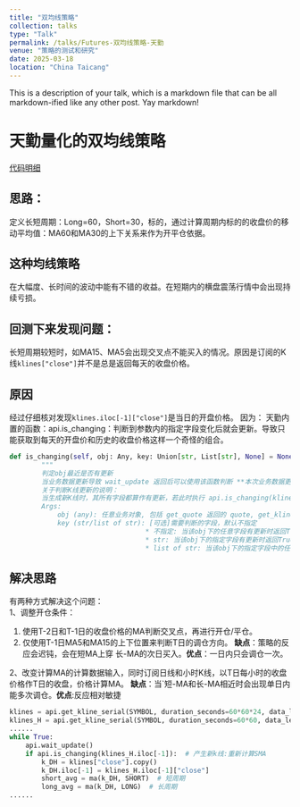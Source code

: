```yaml
---
title: "双均线策略"
collection: talks
type: "Talk"
permalink: /talks/Futures-双均线策略-天勤
venue: "策略的测试和研究"
date: 2025-03-18
location: "China Taicang"
---
```


This is a description of your talk, which is a markdown file that can be all markdown-ified like any other post. Yay markdown!


# 天勤量化的双均线策略  
[代码明细](https://doc.shinnytech.com/tqsdk/latest/demo/strategy.html#doublema )
 
## 思路：  
定义长短周期：Long=60，Short=30，标的，通过计算周期内标的的收盘价的移动平均值：MA60和MA30的上下关系来作为开平仓依据。  
## 这种均线策略  
在大幅度、长时间的波动中能有不错的收益。在短期内的横盘震荡行情中会出现持续亏损。  
## 回测下来发现问题：  
长短周期较短时，如MA15、MA5会出现交叉点不能买入的情况。原因是订阅的K线`klines["close"]`并不是总是返回每天的收盘价格。  
## 原因  
经过仔细核对发现`klines.iloc[-1]["close"]`是当日的开盘价格。 因为： 天勤内置的函数：api.is_changing：判断到参数内的指定字段变化后就会更新。导致只能获取到每天的开盘价和历史的收盘价格这样一个奇怪的组合。
```python
def is_changing(self, obj: Any, key: Union[str, List[str], None] = None) -> bool:
        """
        判定obj最近是否有更新
        当业务数据更新导致 wait_update 返回后可以使用该函数判断 **本次业务数据更新是否包含特定obj或其中某个字段** 。
        关于判断K线更新的说明：
        当生成新K线时，其所有字段都算作有更新，若此时执行 api.is_changing(klines.iloc[-1]) 则一定返回True。
        Args:
            obj (any): 任意业务对象, 包括 get_quote 返回的 quote, get_kline_serial 返回的 k_serial, get_account 返回的 account 等
            key (str/list of str): [可选]需要判断的字段，默认不指定
                                  * 不指定: 当该obj下的任意字段有更新时返回True, 否则返回 False.
                                  * str: 当该obj下的指定字段有更新时返回True, 否则返回 False.
                                  * list of str: 当该obj下的指定字段中的任何一个字段有更新时返回True, 否则返回 False
```
## 解决思路  
有两种方式解决这个问题：  
1、调整开仓条件：
 1. 使用T-2日和T-1日的收盘价格的MA判断交叉点，再进行开仓/平仓。
 2. 仅使用T-1日MA5和MA15的上下位置来判断T日的调仓方向。
**缺点**：策略的反应会迟钝，会在短MA上穿 长-MA的次日买入。**优点**：一日内只会调仓一次。

2、改变计算MA的计算数据输入，同时订阅日线和小时K线，以T日每小时的收盘价格作T日的收盘，价格计算MA。 
**缺点**：当`短-MA和长-MA相近时会出现单日内能多次调仓。**优点**:反应相对敏捷
```python
klines = api.get_kline_serial(SYMBOL, duration_seconds=60*60*24, data_length=data_length)
klines_H = api.get_kline_serial(SYMBOL, duration_seconds=60*60, data_length=data_length)
......
while True:
    api.wait_update()
    if api.is_changing(klines_H.iloc[-1]):  # 产生新k线:重新计算SMA
        k_DH = klines["close"].copy()
        k_DH.iloc[-1] = klines_H.iloc[-1]["close"]
        short_avg = ma(k_DH, SHORT)  # 短周期
        long_avg = ma(k_DH, LONG)  # 长周期
......
```



